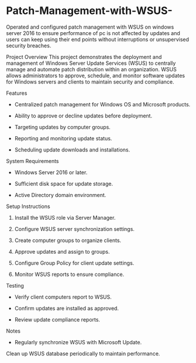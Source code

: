 # Patch-Management-with-WSUS-
Operated and configured patch management with WSUS on windows server 2016 to ensure performance of pc is not affected by updates and users can keep using their end points without interruptions or unsupervised security breaches. 

Project Overview
This project demonstrates the deployment and management of Windows Server Update Services (WSUS) to centrally manage and automate patch distribution within an organization. WSUS allows administrators to approve, schedule, and monitor software updates for Windows servers and clients to maintain security and compliance.

Features
- Centralized patch management for Windows OS and Microsoft products.

- Ability to approve or decline updates before deployment.

- Targeting updates by computer groups.

- Reporting and monitoring update status.

- Scheduling update downloads and installations.

System Requirements
- Windows Server 2016 or later.

- Sufficient disk space for update storage.

- Active Directory domain environment.

Setup Instructions
1. Install the WSUS role via Server Manager.

2. Configure WSUS server synchronization settings.

3. Create computer groups to organize clients.

4. Approve updates and assign to groups.

5. Configure Group Policy for client update settings.

6. Monitor WSUS reports to ensure compliance.

Testing
- Verify client computers report to WSUS.

- Confirm updates are installed as approved.

- Review update compliance reports.

Notes
- Regularly synchronize WSUS with Microsoft Update.

Clean up WSUS database periodically to maintain performance.

